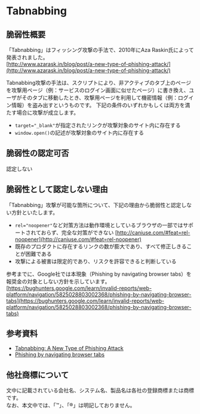 Tabnabbing
====

## 脆弱性概要
「Tabnabbing」はフィッシング攻撃の手法で、2010年にAza Raskin氏によって発表されました。  
[http://www.azarask.in/blog/post/a-new-type-of-phishing-attack/](http://www.azarask.in/blog/post/a-new-type-of-phishing-attack/)

Tabnabbing攻撃の手法は、スクリプトにより、非アクティブのタブ上のページを攻撃用ページ（例：サービスのログイン画面に似せたページ）に書き換え、ユーザがそのタブに移動したとき、攻撃用ページを利用して機密情報（例：ログイン情報）を盗み出すというものです。
下記の条件のいずれかもしくは両方を満たす場合に攻撃が成立します。

* `target="_blank"`が指定されたリンクが攻撃対象のサイト内に存在する
* `window.open()`の記述が攻撃対象のサイト内に存在する

## 脆弱性の認定可否
認定しない

## 脆弱性として認定しない理由
「Tabnabbing」攻撃が可能な箇所について、下記の理由から脆弱性と認定しない方針といたします。

* `rel="noopener"`など対策方法は動作環境としているブラウザの一部ではサポートされておらず、完全な対策ができない
[http://caniuse.com/#feat=rel-noopener](http://caniuse.com/#feat=rel-noopener)
* 既存のプロダクトに存在するリンクの数が膨大であり、すべて修正しきることが困難である
* 攻撃による被害は限定的であり、リスクを許容できると判断している

参考までに、Google社では本現象（Phishing by navigating browser tabs）を報奨金の対象としない方針を示しています。  
[https://bughunters.google.com/learn/invalid-reports/web-platform/navigation/5825028803002368/phishing-by-navigating-browser-tabs](https://bughunters.google.com/learn/invalid-reports/web-platform/navigation/5825028803002368/phishing-by-navigating-browser-tabs)

## 参考資料

* [Tabnabbing: A New Type of Phishing Attack](http://www.azarask.in/blog/post/a-new-type-of-phishing-attack/)
* [Phishing by navigating browser tabs](https://bughunters.google.com/learn/invalid-reports/web-platform/navigation/5825028803002368/phishing-by-navigating-browser-tabs)

## 他社商標について
文中に記載されている会社名、システム名、製品名は各社の登録商標または商標です。  
なお、本文中では、「™」、「®」は明記しておりません。